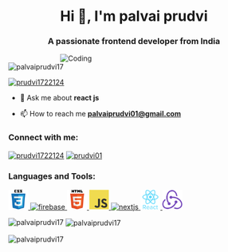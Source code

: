<h1 align="center">Hi 👋, I'm palvai prudvi</h1>
<h3 align="center">A passionate frontend developer from India</h3>
<img align="right" alt="Coding" width="400" src="https://camo.githubusercontent.com/cae12fddd9d6982901d82580bdf321d81fb299141098ca1c2d4891870827bf17/68747470733a2f2f6d69726f2e6d656469756d2e636f6d2f6d61782f313336302f302a37513379765349765f7430696f4a2d5a2e676966"/>

<p align="left"> <img src="https://komarev.com/ghpvc/?username=palvaiprudvi17&label=Profile%20views&color=0e75b6&style=flat" alt="palvaiprudvi17" /> </p>

<p align="left"> <a href="https://twitter.com/prudvi1722124" target="blank"><img src="https://img.shields.io/twitter/follow/prudvi1722124?logo=twitter&style=for-the-badge" alt="prudvi1722124" /></a> </p>

- 💬 Ask me about **react js**

- 📫 How to reach me **palvaiprudvi01@gmail.com**

<h3 align="left">Connect with me:</h3>
<p align="left">
<a href="https://twitter.com/prudvi1722124" target="blank"><img align="center" src="https://raw.githubusercontent.com/rahuldkjain/github-profile-readme-generator/master/src/images/icons/Social/twitter.svg" alt="prudvi1722124" height="30" width="40" /></a>
<a href="https://instagram.com/prudvi01" target="blank"><img align="center" src="https://raw.githubusercontent.com/rahuldkjain/github-profile-readme-generator/master/src/images/icons/Social/instagram.svg" alt="prudvi01" height="30" width="40" /></a>
</p>

<h3 align="left">Languages and Tools:</h3>
<p align="left"> <a href="https://www.w3schools.com/css/" target="_blank" rel="noreferrer"> <img src="https://raw.githubusercontent.com/devicons/devicon/master/icons/css3/css3-original-wordmark.svg" alt="css3" width="40" height="40"/> </a> <a href="https://firebase.google.com/" target="_blank" rel="noreferrer"> <img src="https://www.vectorlogo.zone/logos/firebase/firebase-icon.svg" alt="firebase" width="40" height="40"/> </a> <a href="https://www.w3.org/html/" target="_blank" rel="noreferrer"> <img src="https://raw.githubusercontent.com/devicons/devicon/master/icons/html5/html5-original-wordmark.svg" alt="html5" width="40" height="40"/> </a> <a href="https://developer.mozilla.org/en-US/docs/Web/JavaScript" target="_blank" rel="noreferrer"> <img src="https://raw.githubusercontent.com/devicons/devicon/master/icons/javascript/javascript-original.svg" alt="javascript" width="40" height="40"/> </a> <a href="https://nextjs.org/" target="_blank" rel="noreferrer"> <img src="https://cdn.worldvectorlogo.com/logos/nextjs-2.svg" alt="nextjs" width="40" height="40"/> </a> <a href="https://reactjs.org/" target="_blank" rel="noreferrer"> <img src="https://raw.githubusercontent.com/devicons/devicon/master/icons/react/react-original-wordmark.svg" alt="react" width="40" height="40"/> </a> <a href="https://redux.js.org" target="_blank" rel="noreferrer"> <img src="https://raw.githubusercontent.com/devicons/devicon/master/icons/redux/redux-original.svg" alt="redux" width="40" height="40"/> </a> </p>

<p><img align="left" src="https://github-readme-stats.vercel.app/api/top-langs?username=palvaiprudvi17&show_icons=true&locale=en&layout=compact" alt="palvaiprudvi17" /></p>

<p>&nbsp;<img align="center" src="https://github-readme-stats.vercel.app/api?username=palvaiprudvi17&show_icons=true&locale=en" alt="palvaiprudvi17" /></p>

<p><img align="center" src="https://github-readme-streak-stats.herokuapp.com/?user=palvaiprudvi17&" alt="palvaiprudvi17" /></p>
